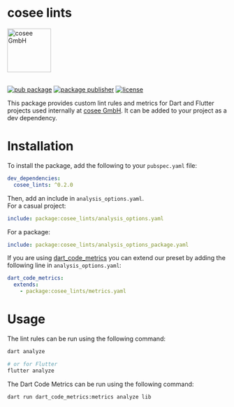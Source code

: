 # cosee lints

<a href="https://www2.cosee.biz/">
    <picture>
      <source media="(prefers-color-scheme: dark)" srcset="https://www.cosee.biz/_next/image?url=%2F_next%2Fstatic%2Fmedia%2FcoseeLogoDark.aafdc315.png&w=1920&q=75">
      <img src="https://www.cosee.biz/_next/image?url=%2F_next%2Fstatic%2Fmedia%2FcoseeLogoLight.de669ba8.png&w=1920&q=75" height="100" alt="cosee GmbH" />
    </picture>
</a>
<br>
<br>

[![pub package][pub_badge]][pub_badge_link]
[![package publisher][publisher_badge]][publisher_badge_link]
[![license][license_badge]][license_link]

This package provides custom lint rules and metrics for Dart and Flutter projects used internally
at [cosee GmbH][cosee]. It can be added to your project as a dev dependency.

# Installation

To install the package, add the following to your `pubspec.yaml` file:

```yaml
dev_dependencies:
  cosee_lints: ^0.2.0
```

Then, add an include in `analysis_options.yaml`.<br>
For a casual project:

```yaml
include: package:cosee_lints/analysis_options.yaml
```

For a package:

```yaml
include: package:cosee_lints/analysis_options_package.yaml
```

If you are using [dart_code_metrics][dart_code_metrics] you can extend our preset by adding the
following line in `analysis_options.yaml`:

```yaml
dart_code_metrics:
  extends:
    - package:cosee_lints/metrics.yaml
```

# Usage

The lint rules can be run using the following command:

```sh
dart analyze

# or for Flutter
flutter analyze
```

The Dart Code Metrics can be run using the following command:

```sh
dart run dart_code_metrics:metrics analyze lib
```

[cosee]: https://www2.cosee.biz/

[dart_code_metrics]: https://dartcodemetrics.dev/

[pub_badge]: https://img.shields.io/pub/v/cosee_lints.svg

[pub_badge_link]: https://pub.dartlang.org/packages/cosee_lints

[publisher_badge]: https://img.shields.io/pub/publisher/cosee_lints.svg

[publisher_badge_link]: https://pub.dev/publishers/cosee.biz/packages

[license_badge]: https://img.shields.io/github/license/cosee/cosee_lints

[license_link]: https://github.com/cosee/cosee_lints/blob/main/LICENSE
